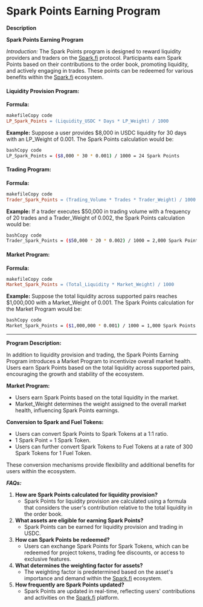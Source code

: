# Spark Points Earning Program

**Description**

**Spark Points Earning Program**

_Introduction:_ The Spark Points program is designed to reward liquidity providers and traders on the [Spark.fi](http://spark.fi) protocol. Participants earn Spark Points based on their contributions to the order book, promoting liquidity, and actively engaging in trades. These points can be redeemed for various benefits within the [Spark.fi](http://spark.fi) ecosystem.

#### **Liquidity Provision Program:**

**Formula:**

```makefile
makefileCopy code
LP_Spark_Points = (Liquidity_USDC * Days * LP_Weight) / 1000
```

**Example:** Suppose a user provides $8,000 in USDC liquidity for 30 days with an LP\_Weight of 0.001. The Spark Points calculation would be:

```bash
bashCopy code
LP_Spark_Points = ($8,000 * 30 * 0.001) / 1000 = 24 Spark Points
```

#### **Trading Program:**

**Formula:**

```makefile
makefileCopy code
Trader_Spark_Points = (Trading_Volume * Trades * Trader_Weight) / 1000
```

**Example:** If a trader executes $50,000 in trading volume with a frequency of 20 trades and a Trader\_Weight of 0.002, the Spark Points calculation would be:

```bash
bashCopy code
Trader_Spark_Points = ($50,000 * 20 * 0.002) / 1000 = 2,000 Spark Points
```

#### **Market Program:**

**Formula:**

```makefile
makefileCopy code
Market_Spark_Points = (Total_Liquidity * Market_Weight) / 1000
```

**Example:** Suppose the total liquidity across supported pairs reaches $1,000,000 with a Market\_Weight of 0.001. The Spark Points calculation for the Market Program would be:

```bash
bashCopy code
Market_Spark_Points = ($1,000,000 * 0.001) / 1000 = 1,000 Spark Points
```

***

**Program Description:**

In addition to liquidity provision and trading, the Spark Points Earning Program introduces a Market Program to incentivize overall market health. Users earn Spark Points based on the total liquidity across supported pairs, encouraging the growth and stability of the ecosystem.

**Market Program:**

* Users earn Spark Points based on the total liquidity in the market.
* Market\_Weight determines the weight assigned to the overall market health, influencing Spark Points earnings.

**Conversion to Spark and Fuel Tokens:**

* Users can convert Spark Points to Spark Tokens at a 1:1 ratio.
* 1 Spark Point = 1 Spark Token.
* Users can further convert Spark Tokens to Fuel Tokens at a rate of 300 Spark Tokens for 1 Fuel Token.

These conversion mechanisms provide flexibility and additional benefits for users within the ecosystem.

_**FAQs:**_

1. **How are Spark Points calculated for liquidity provision?**
   * Spark Points for liquidity provision are calculated using a formula that considers the user's contribution relative to the total liquidity in the order book.
2. **What assets are eligible for earning Spark Points?**
   * Spark Points can be earned for liquidity provision and trading in USDС.
3. **How can Spark Points be redeemed?**
   * Users can exchange Spark Points for Spark Tokens, which can be redeemed for project tokens, trading fee discounts, or access to exclusive features.
4. **What determines the weighting factor for assets?**
   * The weighting factor is predetermined based on the asset's importance and demand within the [Spark.fi](http://spark.fi) ecosystem.
5. **How frequently are Spark Points updated?**
   * Spark Points are updated in real-time, reflecting users' contributions and activities on the [Spark.fi](http://spark.fi) platform.
